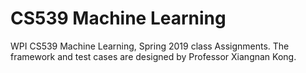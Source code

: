 # CS539 Machine Learning
WPI CS539 Machine Learning, Spring 2019 class Assignments. The framework and test cases are designed by Professor Xiangnan Kong.
